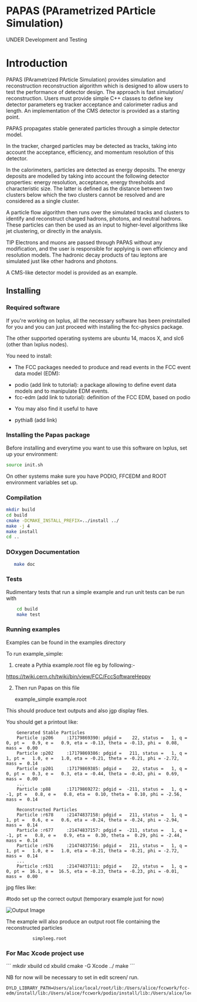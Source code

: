 # PAPAS (PArametrized PArticle Simulation)

UNDER Development and Testing

# Introduction

PAPAS (PArametrized PArticle Simulation) provides simulation and reconstruction reconstruction algorithm which is designed to allow users to test the performance of detector design. The approach is fast simulation/ reconstruction. Users must provide simple C++ classes to define key detector parameters eg tracker acceptance and calorimeter radius and length. An implementation of the CMS detector is provided as a starting point.

PAPAS propagates stable generated particles through a simple detector model.

In the tracker, charged particles may be detected as tracks, taking into account the acceptance, efficiency, and momentum resolution of this detector.

In the calorimeters, particles are detected as energy deposits. The energy deposits are modelled by taking into account the following detector properties: energy resolution, acceptance, energy thresholds and characteristic size. The latter is defined as the distance between two clusters below which the two clusters cannot be resolved and are considered as a single cluster.

A particle flow algorithm then runs over the simulated tracks and clusters to identify and reconstruct charged hadrons, photons, and neutral hadrons. These particles can then be used as an input to higher-level algorithms like jet clustering, or directly in the analysis.

TIP Electrons and muons are passed through PAPAS without any modification, and the user is responsible for applying is own efficiency and resolution models. The hadronic decay products of tau leptons are simulated just like other hadrons and photons.

A CMS-like detector model is provided as an example.

## Installing

### Required software

If you're working on lxplus, all the necessary software has been preinstalled for you and you can just proceed with installing the fcc-physics package.

The other supported operating systems are ubuntu 14, macos X, and slc6 (other than lxplus nodes).

You need to install:

- The FCC packages needed to produce and read events in the FCC event data model (EDM):
 * podio (add link to tutorial): a package allowing to define event data models and to manipulate EDM events.
 * fcc-edm (add link to tutorial): definition of the FCC EDM, based on podio

- You may also find it useful to have
 * pythia8 (add link)


### Installing the Papas package

Before installing and everytime you want to use this software on lxplus, set up your environment:

```bash
source init.sh
```

On other systems make sure you have PODIO, FFCEDM and ROOT environment variables set up.


### Compilation

```bash
mkdir build
cd build
cmake -DCMAKE_INSTALL_PREFIX=../install ../
make -j 4
make install
cd ..
```

### DOxygen Documentation

```bash  
   make doc
```

### Tests

Rudimentary tests that run a simple example and run unit tests can be run with

```bash
    cd build
    make test
```

### Running examples

Examples can be found in the examples directory

To run example_simple:

 1. create a Pythia example.root file eg by following:-

https://twiki.cern.ch/twiki/bin/view/FCC/FccSoftwareHeppy

 2. Then run Papas on this file

    example_simple example.root

This should produce text outputs and also jgp display files.


You should get a printout like:

```
    Generated Stable Particles
    Particle :p206     :17179869390: pdgid =    22, status =   1, q =  0, pt =   0.9, e =   0.9, eta = -0.13, theta = -0.13, phi =  0.08, mass =  0.00
    Particle :p202     :17179869386: pdgid =   211, status =   1, q =  1, pt =   1.0, e =   1.0, eta = -0.21, theta = -0.21, phi = -2.72, mass =  0.14
    Particle :p201     :17179869385: pdgid =    22, status =   1, q =  0, pt =   0.3, e =   0.3, eta = -0.44, theta = -0.43, phi =  0.69, mass =  0.00
    ...
    Particle :p88      :17179869272: pdgid =  -211, status =   1, q = -1, pt =   0.8, e =   0.8, eta =  0.10, theta =  0.10, phi = -2.56, mass =  0.14

    Reconstructed Particles
    Particle :r678     :21474837158: pdgid =   211, status =   1, q =  1, pt =   0.6, e =   0.6, eta = -0.24, theta = -0.24, phi = -2.94, mass =  0.14
    Particle :r677     :21474837157: pdgid =  -211, status =   1, q = -1, pt =   0.8, e =   0.9, eta =  0.30, theta =  0.29, phi = -2.44, mass =  0.14
    Particle :r676     :21474837156: pdgid =   211, status =   1, q =  1, pt =   1.0, e =   1.0, eta = -0.21, theta = -0.21, phi = -2.72, mass =  0.14
    ...
    Particle :r631     :21474837111: pdgid =    22, status =   1, q =  0, pt =  16.1, e =  16.5, eta = -0.23, theta = -0.23, phi = -0.01, mass =  0.00
```

jpg files like:

#todo set up the correct output (temporary example just for now)

![Output Image](https://raw.githubusercontent.com/alicerobson/papas_cc/master/doc/event_10_sim_rec.png)

The example will also produce an output root file containing the reconstructed particles
```
          simpleeg.root
```

### For Mac Xcode project use

´´´
mkdir xbuild
cd xbuild
cmake -G Xcode ../
make
´´´

NB for now will be necessary to set in edit screen/ run.
```
DYLD_LIBRARY_PATH=Users/alice/local/root/lib:/Users/alice/fccwork/fcc-edm/install/lib:/Users/alice/fccwork/podio/install/lib:/Users/alice/local/lib
```

